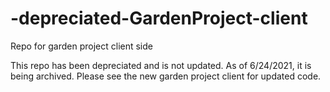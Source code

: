 # -depreciated-GardenProject-client
Repo for garden project client side

This repo has been depreciated and is not updated. As of 6/24/2021, it is being archived. Please see the new garden project client for updated code. 
